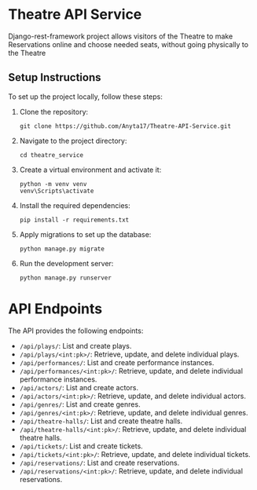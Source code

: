 # Theatre API Service 

Django-rest-framework project allows visitors of the Theatre to make Reservations online and choose needed seats, without going physically to the Theatre

## Setup Instructions

To set up the project locally, follow these steps:

1. Clone the repository:

    ```
    git clone https://github.com/Anyta17/Theatre-API-Service.git
    ```

2. Navigate to the project directory:

    ```
    cd theatre_service
    ```

3. Create a virtual environment and activate it:

    ```
    python -m venv venv
    venv\Scripts\activate
    ```

4. Install the required dependencies:
    
    ```
    pip install -r requirements.txt
    ```

5. Apply migrations to set up the database:

   ```
   python manage.py migrate
   ```

6. Run the development server:

   ```
   python manage.py runserver
   ```
   
# API Endpoints

The API provides the following endpoints:

* `/api/plays/`: List and create plays.
* `/api/plays/<int:pk>/`: Retrieve, update, and delete individual plays.
* `/api/performances/`: List and create performance instances.
* `/api/performances/<int:pk>/`: Retrieve, update, and delete individual performance instances.
* `/api/actors/`: List and create actors.
* `/api/actors/<int:pk>/`: Retrieve, update, and delete individual actors.
* `/api/genres/`: List and create genres.
* `/api/genres/<int:pk>/`: Retrieve, update, and delete individual genres.
* `/api/theatre-halls/`: List and create theatre halls.
* `/api/theatre-halls/<int:pk>/`: Retrieve, update, and delete individual theatre halls.
* `/api/tickets/`: List and create tickets.
* `/api/tickets/<int:pk>/`: Retrieve, update, and delete individual tickets.
* `/api/reservations/`: List and create reservations.
* `/api/reservations/<int:pk>/`: Retrieve, update, and delete individual reservations.
